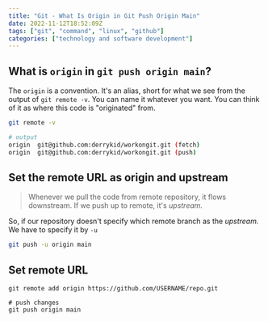 ```yaml
---
title: "Git - What Is Origin in Git Push Origin Main"
date: 2022-11-12T18:52:09Z
tags: ["git", "command", "linux", "github"]
categories: ["technology and software development"]
---
```


## What is `origin` in `git push origin main`?

The `origin` is a convention. It's an alias, short for what we see from the output of `git remote -v`. You can name it whatever you want. You can think of it as where this code is "originated" from.
```bash
git remote -v

# output
origin	git@github.com:derrykid/workongit.git (fetch)
origin	git@github.com:derrykid/workongit.git (push)
```


## Set the remote URL as origin and upstream

> Whenever we pull the code from remote repository, it flows downstream. If we push up to remote, it's *upstream.* 

So, if our repository doesn't specify which remote branch as the *upstream.* We have to specify it by `-u`

```bash
git push -u origin main
```

## Set remote URL
```
git remote add origin https://github.com/USERNAME/repo.git

# push changes
git push origin main
```

